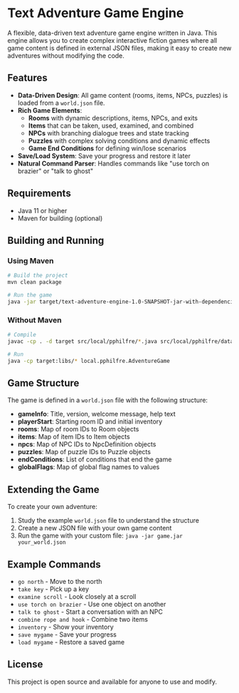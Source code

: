 # Text Adventure Game Engine

A flexible, data-driven text adventure game engine written in Java. This engine allows you to create complex interactive fiction games where all game content is defined in external JSON files, making it easy to create new adventures without modifying the code.

## Features

- **Data-Driven Design**: All game content (rooms, items, NPCs, puzzles) is loaded from a `world.json` file.
- **Rich Game Elements**:
  - **Rooms** with dynamic descriptions, items, NPCs, and exits
  - **Items** that can be taken, used, examined, and combined
  - **NPCs** with branching dialogue trees and state tracking
  - **Puzzles** with complex solving conditions and dynamic effects
  - **Game End Conditions** for defining win/lose scenarios
- **Save/Load System**: Save your progress and restore it later
- **Natural Command Parser**: Handles commands like "use torch on brazier" or "talk to ghost"

## Requirements

- Java 11 or higher
- Maven for building (optional)

## Building and Running

### Using Maven

```bash
# Build the project
mvn clean package

# Run the game
java -jar target/text-adventure-engine-1.0-SNAPSHOT-jar-with-dependencies.jar
```

### Without Maven

```bash
# Compile
javac -cp . -d target src/local/pphilfre/*.java src/local/pphilfre/datamodel/*.java src/local/pphilfre/utils/*.java

# Run
java -cp target:libs/* local.pphilfre.AdventureGame
```

## Game Structure

The game is defined in a `world.json` file with the following structure:

- **gameInfo**: Title, version, welcome message, help text
- **playerStart**: Starting room ID and initial inventory
- **rooms**: Map of room IDs to Room objects
- **items**: Map of item IDs to Item objects
- **npcs**: Map of NPC IDs to NpcDefinition objects
- **puzzles**: Map of puzzle IDs to Puzzle objects
- **endConditions**: List of conditions that end the game
- **globalFlags**: Map of global flag names to values

## Extending the Game

To create your own adventure:

1. Study the example `world.json` file to understand the structure
2. Create a new JSON file with your own game content
3. Run the game with your custom file: `java -jar game.jar your_world.json`

## Example Commands

- `go north` - Move to the north
- `take key` - Pick up a key
- `examine scroll` - Look closely at a scroll
- `use torch on brazier` - Use one object on another
- `talk to ghost` - Start a conversation with an NPC
- `combine rope and hook` - Combine two items
- `inventory` - Show your inventory
- `save mygame` - Save your progress
- `load mygame` - Restore a saved game

## License

This project is open source and available for anyone to use and modify.